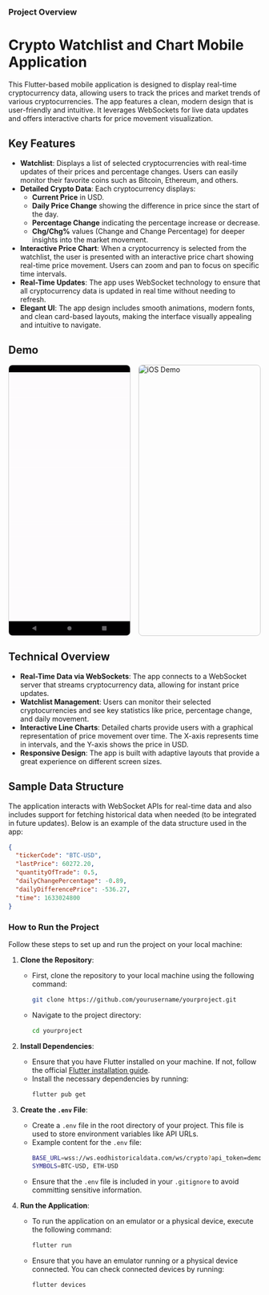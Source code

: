 ### Project Overview

# Crypto Watchlist and Chart Mobile Application

This Flutter-based mobile application is designed to display real-time cryptocurrency data, allowing users to track the prices and market trends of various cryptocurrencies. The app features a clean, modern design that is user-friendly and intuitive. It leverages WebSockets for live data updates and offers interactive charts for price movement visualization.

## Key Features

- **Watchlist**: Displays a list of selected cryptocurrencies with real-time updates of their prices and percentage changes. Users can easily monitor their favorite coins such as Bitcoin, Ethereum, and others.
- **Detailed Crypto Data**: Each cryptocurrency displays:
    - **Current Price** in USD.
    - **Daily Price Change** showing the difference in price since the start of the day.
    - **Percentage Change** indicating the percentage increase or decrease.
    - **Chg/Chg%** values (Change and Change Percentage) for deeper insights into the market movement.
- **Interactive Price Chart**: When a cryptocurrency is selected from the watchlist, the user is presented with an interactive price chart showing real-time price movement. Users can zoom and pan to focus on specific time intervals.
- **Real-Time Updates**: The app uses WebSocket technology to ensure that all cryptocurrency data is updated in real time without needing to refresh.
- **Elegant UI**: The app design includes smooth animations, modern fonts, and clean card-based layouts, making the interface visually appealing and intuitive to navigate.

## Demo

<div style="display: flex; justify-content: space-between;">
  <img src="assets/android.gif" alt="Android Demo" style="width: 48%; border: 1px solid #ccc; border-radius: 8px;" />
  <img src="assets/ios.gif" alt="iOS Demo" style="width: 48%; border: 1px solid #ccc; border-radius: 8px;" />
</div>

## Technical Overview

- **Real-Time Data via WebSockets**: The app connects to a WebSocket server that streams cryptocurrency data, allowing for instant price updates.
- **Watchlist Management**: Users can monitor their selected cryptocurrencies and see key statistics like price, percentage change, and daily movement.
- **Interactive Line Charts**: Detailed charts provide users with a graphical representation of price movement over time. The X-axis represents time in intervals, and the Y-axis shows the price in USD.
- **Responsive Design**: The app is built with adaptive layouts that provide a great experience on different screen sizes.

## Sample Data Structure

The application interacts with WebSocket APIs for real-time data and also includes support for fetching historical data when needed (to be integrated in future updates). Below is an example of the data structure used in the app:

```json
{
  "tickerCode": "BTC-USD",
  "lastPrice": 60272.20,
  "quantityOfTrade": 0.5,
  "dailyChangePercentage": -0.89,
  "dailyDifferencePrice": -536.27,
  "time": 1633024800
}
```

### How to Run the Project

Follow these steps to set up and run the project on your local machine:

1. **Clone the Repository**:
    - First, clone the repository to your local machine using the following command:
      ```sh
      git clone https://github.com/yourusername/yourproject.git
      ```
    - Navigate to the project directory:
      ```sh
      cd yourproject
      ```

2. **Install Dependencies**:
    - Ensure that you have Flutter installed on your machine. If not, follow the official [Flutter installation guide](https://flutter.dev/docs/get-started/install).
    - Install the necessary dependencies by running:
      ```sh
      flutter pub get
      ```

3. **Create the `.env` File**:
    - Create a `.env` file in the root directory of your project. This file is used to store environment variables like API URLs.
    - Example content for the `.env` file:
      ```sh
      BASE_URL=wss://ws.eodhistoricaldata.com/ws/crypto?api_token=demo
      SYMBOLS=BTC-USD, ETH-USD
      ```
    - Ensure that the `.env` file is included in your `.gitignore` to avoid committing sensitive information.

4. **Run the Application**:
    - To run the application on an emulator or a physical device, execute the following command:
      ```sh
      flutter run
      ```
    - Ensure that you have an emulator running or a physical device connected. You can check connected devices by running:
      ```sh
      flutter devices
      ```
